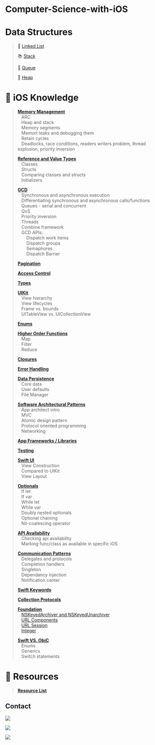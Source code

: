 # Computer-Science-with-iOS

# Data Structures

> :link: [Linked List](https://github.com/RinniSwift/Computer-Science-with-iOS/blob/main/linkedlist.md)
>
> :books: [Stack](https://github.com/RinniSwift/Computer-Science-with-iOS/blob/main/stack.md)
>
> :couple: [Queue](https://github.com/RinniSwift/Computer-Science-with-iOS/blob/main/queue.md)
>
> :signal_strength: [Heap](https://github.com/RinniSwift/Computer-Science-with-iOS/blob/main/heap.md)


# :iphone: iOS Knowledge

> **[Memory Management](https://github.com/RinniSwift/Computer-Science-with-iOS/blob/main/memoryManagement.md)**\
> &nbsp;&nbsp;&nbsp;ARC\
> &nbsp;&nbsp;&nbsp;Heap and stack\
> &nbsp;&nbsp;&nbsp;Memory segments\
> &nbsp;&nbsp;&nbsp;Memort leaks and debugging them\
> &nbsp;&nbsp;&nbsp;Retain cycles\
> &nbsp;&nbsp;&nbsp;Deadlocks, race conditions, readers writers problem, thread explosion, priority inversion
>
> **[Reference and Value Types](https://github.com/RinniSwift/Computer-Science-with-iOS/blob/main/referenceAndValueTypes.md)**\
> &nbsp;&nbsp;&nbsp;Classes\
> &nbsp;&nbsp;&nbsp;Structs\
> &nbsp;&nbsp;&nbsp;Comparing classes and structs\
> &nbsp;&nbsp;&nbsp;Initializers
>
> **[GCD](https://github.com/RinniSwift/Computer-Science-with-iOS/blob/main/gcd.md)**\
> &nbsp;&nbsp;&nbsp;Synchronous and asynchronous execution\
> &nbsp;&nbsp;&nbsp;Differentiating synchronous and asynchronous calls/functions\
> &nbsp;&nbsp;&nbsp;Queues - serial and concurrent\
> &nbsp;&nbsp;&nbsp;QoS\
> &nbsp;&nbsp;&nbsp;Priority inversion\
> &nbsp;&nbsp;&nbsp;Threads\
> &nbsp;&nbsp;&nbsp;Combine framework\
> &nbsp;&nbsp;&nbsp;GCD APIs:\
> &nbsp;&nbsp;&nbsp;&nbsp;&nbsp;&nbsp;&nbsp;Dispatch work items\
> &nbsp;&nbsp;&nbsp;&nbsp;&nbsp;&nbsp;&nbsp;Dispatch groups\
> &nbsp;&nbsp;&nbsp;&nbsp;&nbsp;&nbsp;&nbsp;Semaphores\
> &nbsp;&nbsp;&nbsp;&nbsp;&nbsp;&nbsp;&nbsp;Dispatch Barrier
>
> **[Pagination](https://github.com/RinniSwift/Computer-Science-with-iOS/blob/main/pagination.md)**
>
> **[Access Control](https://github.com/RinniSwift/Computer-Science-with-iOS/blob/main/accessControl.md)**
>
> **[Types](https://github.com/RinniSwift/Computer-Science-with-iOS/blob/main/types.md)**
>
> **[UIKit](https://github.com/RinniSwift/Computer-Science-with-iOS/blob/main/ui.md)**\
> &nbsp;&nbsp;&nbsp;View hierarchy\
> &nbsp;&nbsp;&nbsp;View lifecycles\
> &nbsp;&nbsp;&nbsp;Frame vs. bounds\
> &nbsp;&nbsp;&nbsp;UITableView vs. UICollectionView
>
> **[Enums](https://github.com/RinniSwift/Computer-Science-with-iOS/blob/main/enums.md)**
>
> **[Higher Order Functions](https://github.com/RinniSwift/Computer-Science-with-iOS/blob/main/higherOrderFunctions.md)**\
> &nbsp;&nbsp;&nbsp;Map\
> &nbsp;&nbsp;&nbsp;Filter\
> &nbsp;&nbsp;&nbsp;Reduce
>
> **[Closures](https://github.com/RinniSwift/Computer-Science-with-iOS/blob/main/closures.md)**
>
> **[Error Handling](https://github.com/RinniSwift/Computer-Science-with-iOS/blob/main/errorHandling.md)**
>
> **[Data Persistence](https://github.com/RinniSwift/Computer-Science-with-iOS/blob/main/dataPersistence.md)**\
> &nbsp;&nbsp;&nbsp;Core data\
> &nbsp;&nbsp;&nbsp;User defaults\
> &nbsp;&nbsp;&nbsp;File Manager
>
> **[Software Architectural Patterns](https://github.com/RinniSwift/Computer-Science-with-iOS/blob/main/softwareArchitectPatterns.md)**\
> &nbsp;&nbsp;&nbsp;App architect intro\
> &nbsp;&nbsp;&nbsp;MVC\
> &nbsp;&nbsp;&nbsp;Atomic design pattern\
> &nbsp;&nbsp;&nbsp;Protocol oriented programming\
> &nbsp;&nbsp;&nbsp;Networking
>
> **[App Frameworks / Libraries](https://github.com/RinniSwift/Computer-Science-with-iOS/blob/main/frameworks.md)**
>
> **[Testing](https://github.com/RinniSwift/Computer-Science-with-iOS/blob/main/testing.md)**
> 
> **[Swift UI](https://github.com/RinniSwift/Computer-Science-with-iOS/blob/main/swiftUI.md)**\
> &nbsp;&nbsp;&nbsp;View Construction\
> &nbsp;&nbsp;&nbsp;Compared to UIKit\
> &nbsp;&nbsp;&nbsp;View Layout
>
> **[Optionals](https://github.com/RinniSwift/Computer-Science-with-iOS/blob/main/optionals.md)**\
> &nbsp;&nbsp;&nbsp;If let\
> &nbsp;&nbsp;&nbsp;If var\
> &nbsp;&nbsp;&nbsp;While let\
> &nbsp;&nbsp;&nbsp;While var\
> &nbsp;&nbsp;&nbsp;Doubly nested optionals\
> &nbsp;&nbsp;&nbsp;Optional chaining\
> &nbsp;&nbsp;&nbsp;Nil-coalescing operator
>
> **[API Availability](https://github.com/RinniSwift/Computer-Science-with-iOS/blob/main/apiAvailability.md)**\
> &nbsp;&nbsp;&nbsp;Checking api availability\
> &nbsp;&nbsp;&nbsp;Marking func/class as available in specific iOS
>
> **[Communication Patterns](https://github.com/RinniSwift/Computer-Science-with-iOS/blob/main/communicationPatterns.md)**\
> &nbsp;&nbsp;&nbsp;Delegates and protocols\
> &nbsp;&nbsp;&nbsp;Completion handlers\
> &nbsp;&nbsp;&nbsp;Singleton\
> &nbsp;&nbsp;&nbsp;Dependancy injection\
> &nbsp;&nbsp;&nbsp;Notification center
>
> **[Swift Keywords](https://github.com/RinniSwift/Computer-Science-with-iOS/blob/main/swiftKeywords.md)**
>
> **[Collection Protocols](https://github.com/RinniSwift/Computer-Science-with-iOS/blob/main/collectionProtocols.md)**
>
> **[Foundation](https://github.com/RinniSwift/Computer-Science-with-iOS/blob/main/foundation.md)**\
> &nbsp;&nbsp;&nbsp;[NSKeyedArchiver and NSKeyedUnarchiver](https://github.com/RinniSwift/Computer-Science-with-iOS/blob/main/archiver.md)\
> &nbsp;&nbsp;&nbsp;[URL Components](https://github.com/RinniSwift/Computer-Science-with-iOS/blob/main/urlComponents.md)\
> &nbsp;&nbsp;&nbsp;[URL Session](https://github.com/RinniSwift/Computer-Science-with-iOS/blob/main/urlSession.md)\
> &nbsp;&nbsp;&nbsp;[Integer](https://github.com/RinniSwift/Computer-Science-with-iOS/blob/main/integer.md)
> 
> **[Swift VS. ObjC](https://github.com/RinniSwift/Computer-Science-with-iOS/blob/main/swiftvsObc.md)**\
> &nbsp;&nbsp;&nbsp;Enums\
> &nbsp;&nbsp;&nbsp;Generics\
> &nbsp;&nbsp;&nbsp;Switch statements


# :paperclip: Resources

> **[Resource List](https://github.com/RinniSwift/Computer-Science-with-iOS/blob/main/resources.md)**

## Contact

<p align="left">
<a href="https://www.linkedin.com/in/rinni-swift/">
<img src="https://img.shields.io/badge/LinkedIn-blue?style=social&logo=LinkedIn&labelColor=0077B5">
</a>
</p>

<p align="left">
<a href="https://github.com/RinniSwift">
<img src="https://img.shields.io/badge/GitHub-blue?style=social&logo=GitHub&labelColor=black">
</a>
</p>

<p align="left">
<a href="https://medium.com/@rinradaswift">
<img src="https://img.shields.io/badge/Medium-blue?style=social&logo=Medium&labelColor=black">
</a>
</p>
